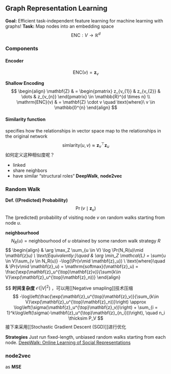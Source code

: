 ## Graph Representation Learning
**Goal:** Efficient task-independent feature learning for machine learning with graphs!
**Task:** Map nodes into an embedding space
$$
\mathrm{ENC}: V \to \mathbb{R}^d
$$
### Components
#### Encoder 
$$
\mathrm{ENC}(v) = \mathbf{z}_{v}
$$

**Shallow Encoding**
$$
\begin{align}
\mathbf{Z}  & = \begin{pmatrix}
z_{v_{1}} &  z_{v_{2}} & \dots & z_{v_{n}}
\end{pmatrix} \in \mathbb{R}^{d \times n} \\
\mathrm{ENC}(v)  & = \mathbf{Z} \cdot v \quad \text{where}\  v \in \mathbb{I}^{n}
\end{align}
$$
#### Similarity function 
specifies how the relationships in vector space map to the relationships in the original network
$$
\mathrm{simlarity}(u, v) \approx \mathbf{z}_{v}^{{\top}}\mathbf{z}_{u}
$$
如何定义这种相似度呢？
+ linked
+ share neighbors
+ have similar “structural roles“
**DeepWalk**, **node2vec**

### Random Walk

**Def. ((Predicted) Probability)** 
$$
\Pr(v\mid \mathbf{z}_u)
$$
The (predicted) probability of visiting node $v$ on random walks starting from node $u$.

**neighbourhood**
$$
N_R(u) = \text{neighbourhood of $u$ obtained by some random walk strategy $R$}
$$
$$
\begin{align}
 & \arg \max_Z \sum_{u \in V} \log \Pr(N_R(u)\mid \mathbf{z}_u) \\
\text{Equivalently:}\quad  & \arg \min_Z \mathcal{L} = \sum_{u \in V}\sum_{v \in N_R(u)} -\log(\Pr(v\mid \mathbf{z}_u)) \\
\text{where}\quad  & \Pr(v\mid \mathbf{z}_u) = \mathrm{softmax}(\mathbf{z}_u) = \frac{\exp(\mathbf{z}_u^{\top}\mathbf{z}_v)}{\sum_{k\in V}\exp(\mathbf{z}_u^{\top}\mathbf{z}_n))}
\end{align}

$$
**时间复杂度**
$\mathcal{O}(|V|^2)$ ，可以用[[Negative smapling]]技术压缩
$$
-\log\left(\frac{\exp(\mathbf{z}_u^{\top}\mathbf{z}_v)}{\sum_{k\in V}\exp(\mathbf{z}_u^{\top}\mathbf{z}_n))}\right) \approx \log\left(\sigma(\mathbf{z}_u^{\top}\mathbf{z}_v))\right) + \sum_{i = 1}^k\log\left(\sigma(-\mathbf{z}_u^{\top}\mathbf{z}_{n_i}))\right), \quad n_i \thicksim P_V
$$
接下来采用[[Stochastic Gradient Descent (SGD)]]进行优化

**Strategies**
Just run fixed-length, unbiased random walks starting from each node.  [DeepWalk: Online Learning of Social Representations](https://arxiv.org/abs/1403.6652)

### node2vec
as **MSE**
